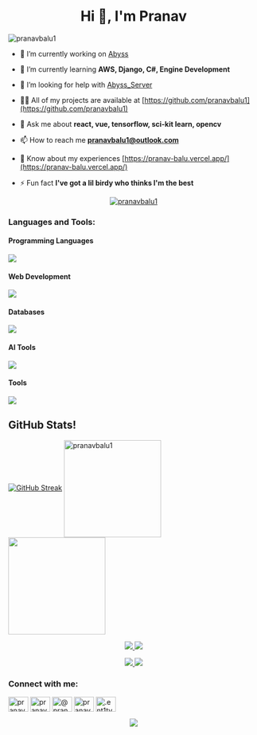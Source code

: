 <h1 align="center">Hi 👋, I'm Pranav</h1>
<p align="left"> <img src="https://komarev.com/ghpvc/?username=pranavbalu1&label=Profile%20views&color=0d1117&style=flat" alt="pranavbalu1" /> </p>



- 🔭 I’m currently working on [Abyss](https://github.com/pranavbalu1/AbyssUnity)

- 🌱 I’m currently learning **AWS, Django, C#, Engine Development**

- 🤝 I’m looking for help with [Abyss_Server](https://github.com/pranavbalu1/Abyss-Server)

- 👨‍💻 All of my projects are available at [https://github.com/pranavbalu1](https://github.com/pranavbalu1)

- 💬 Ask me about **react, vue, tensorflow, sci-kit learn, opencv**

- 📫 How to reach me **pranavbalu1@outlook.com**

- 📄 Know about my experiences [https://pranav-balu.vercel.app/](https://pranav-balu.vercel.app/)

- ⚡ Fun fact **I've got a lil birdy who thinks I'm the best**

<p align="center">
  <a href="https://github.com/ryo-ma/github-profile-trophy">
    <img src="https://github-profile-trophy.vercel.app/?username=pranavbalu1&theme=onedark&column=8&margin-w=10&margin-h=25&no-bg=true&no-frame=true&rank=SECRET,SSS,SS,S,AAA,AA,A,B" alt="pranavbalu1" />
  </a>
</p>




<h3 align="left">Languages and Tools:</h3>

<!-- Programming Languages -->
<h4>Programming Languages</h4>
<p align="left">
  <a href="https://skillicons.dev">
    <img src="https://skillicons.dev/icons?i=python,go,c,cpp,cs,java,js,ts,kotlin,dart,php,dotnet,latex " />
  </a>
</p>


<!-- Web Development -->
<h4>Web Development</h4>
<a href="https://skillicons.dev">
    <img src="https://skillicons.dev/icons?i=react,angular,vue,svelte,redux,tailwindcss,nodejs,nextjs,nuxtjs,graphql,threejs,electron,vercel,flask,django" />
  </a>
</p>


<!-- Database -->
<h4>Databases</h4>
<p align="left">
  <a href="https://skillicons.dev">
    <img src="https://skillicons.dev/icons?i=cassandra,redis,mysql,postgresql,mongodb,firebase" />
  </a>
</p>

<!--AI Tools -->
<h4>AI Tools</h4>
<p align="left">
  <a href="https://skillicons.dev">
    <img src="https://skillicons.dev/icons?i=tensorflow,pytorch,opencv" />
  </a>

</p>

<!-- Tools -->
<h4>Tools</h4>
<p align="left">
  <a href="https://skillicons.dev">
    <img src="https://skillicons.dev/icons?i=bash,git,docker,aws,gcp,linux,ubuntu,raspberrypi,kubernetes,latex,postman,graphql,godot,unity,unreal,gradlem,vim,npm,matlab" />
  </a>
</p>

<p>
<h2>GitHub Stats!</h2>
  
[![GitHub Streak](https://streak-stats.demolab.com?user=pranavbalu1&theme=dark&card_height=195)](https://git.io/streak-stats)
<a href="https://github.com/pranavbalu1/github-readme-stats">
  <img  height=195 align="center" src="https://github-readme-stats.vercel.app/api?username=pranavbalu1&show_icons=true&locale=en&theme=dark" alt="pranavbalu1" />
</a>
<a href="https://github.com/pranavbalu1/convoychat">
  <img height=195 align="center" src="https://github-readme-stats.vercel.app/api/top-langs?username=pranavbalu1&layout=compact&langs_count=8&card_width=320&theme=dark" />
</a>

<p>

  
</p>

<div align="center " >
    <a href="https://github.com/pranavbalu1/Image-Depth-Analysis">
    <img src="https://github-readme-stats.vercel.app/api/pin/?username=pranavbalu1&repo=Image-Depth-Analysis&theme=dark"  />
  </a>
  <a href="https://github.com/pranavbalu1/ML-CI-CD-Pipeline">
    <img src="https://github-readme-stats.vercel.app/api/pin/?username=pranavbalu1&repo=ML-CI-CD-Pipeline&theme=dark"  />
  </a>
</p>
  <a href="https://github.com/pranavbalu1/AbyssUnity">
    <img src="https://github-readme-stats.vercel.app/api/pin/?username=pranavbalu1&repo=AbyssUnity&theme=dark"  />
  </a>
  <a href="https://github.com/pranavbalu1/time-series-analysis-sagemaker">
    <img src="https://github-readme-stats.vercel.app/api/pin/?username=pranavbalu1&repo=time-series-analysis-sagemaker&theme=dark"  />
  </a>
</div>

<h3 align="left">Connect with me:</h3>
<p align="left">
<a href="https://www.linkedin.com/in/pranavbalu/" target="blank"><img align="center" src="https://raw.githubusercontent.com/rahuldkjain/github-profile-readme-generator/master/src/images/icons/Social/linked-in-alt.svg" alt="pranav balu" height="30" width="40" /></a>
<a href="https://www.kaggle.com/pranavbalu" target="blank"><img align="center" src="https://raw.githubusercontent.com/rahuldkjain/github-profile-readme-generator/master/src/images/icons/Social/kaggle.svg" alt="pranavbalu1" height="30" width="40" /></a>
<a href="https://www.hackerrank.com/pranav_balu_124" target="blank"><img align="center" src="https://raw.githubusercontent.com/rahuldkjain/github-profile-readme-generator/master/src/images/icons/Social/hackerrank.svg" alt="@pranav_balu_124" height="30" width="40" /></a>
<a href="https://www.leetcode.com/pranavbalu1" target="blank"><img align="center" src="https://raw.githubusercontent.com/rahuldkjain/github-profile-readme-generator/master/src/images/icons/Social/leet-code.svg" alt="pranavbalu1" height="30" width="40" /></a>
<a href="https://discord.gg/.ent1ty" target="blank"><img align="center" src="https://raw.githubusercontent.com/rahuldkjain/github-profile-readme-generator/master/src/images/icons/Social/discord.svg" alt=".ent1ty" height="30" width="40" /></a>
</p>

<p align="center">
     <img src="https://capsule-render.vercel.app/api?type=waving&color=gradient&height=100&section=footer"/>
</p>
